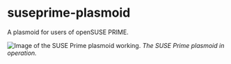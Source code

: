 # suseprime-plasmoid
A plasmoid for users of openSUSE PRIME.

![Image of the SUSE Prime plasmoid working.](https://github.com/Appadeia/suseprime-plasmoid/raw/master/locrian.png)
*The SUSE Prime plasmoid in operation.*
